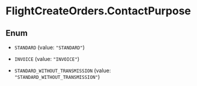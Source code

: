 # FlightCreateOrders.ContactPurpose

## Enum


* `STANDARD` (value: `"STANDARD"`)

* `INVOICE` (value: `"INVOICE"`)

* `STANDARD_WITHOUT_TRANSMISSION` (value: `"STANDARD_WITHOUT_TRANSMISSION"`)


